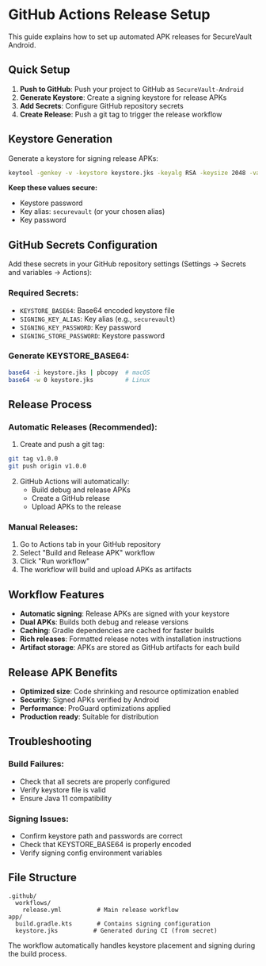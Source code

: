 # GitHub Actions Release Setup

This guide explains how to set up automated APK releases for SecureVault Android.

## Quick Setup

1. **Push to GitHub**: Push your project to GitHub as `SecureVault-Android`
2. **Generate Keystore**: Create a signing keystore for release APKs
3. **Add Secrets**: Configure GitHub repository secrets
4. **Create Release**: Push a git tag to trigger the release workflow

## Keystore Generation

Generate a keystore for signing release APKs:

```bash
keytool -genkey -v -keystore keystore.jks -keyalg RSA -keysize 2048 -validity 10000 -alias securevault
```

**Keep these values secure:**
- Keystore password
- Key alias: `securevault` (or your chosen alias)
- Key password

## GitHub Secrets Configuration

Add these secrets in your GitHub repository settings (Settings → Secrets and variables → Actions):

### Required Secrets:
- `KEYSTORE_BASE64`: Base64 encoded keystore file
- `SIGNING_KEY_ALIAS`: Key alias (e.g., `securevault`)
- `SIGNING_KEY_PASSWORD`: Key password  
- `SIGNING_STORE_PASSWORD`: Keystore password

### Generate KEYSTORE_BASE64:
```bash
base64 -i keystore.jks | pbcopy  # macOS
base64 -w 0 keystore.jks         # Linux
```

## Release Process

### Automatic Releases (Recommended):
1. Create and push a git tag:
```bash
git tag v1.0.0
git push origin v1.0.0
```

2. GitHub Actions will automatically:
   - Build debug and release APKs
   - Create a GitHub release
   - Upload APKs to the release

### Manual Releases:
1. Go to Actions tab in your GitHub repository
2. Select "Build and Release APK" workflow
3. Click "Run workflow"
4. The workflow will build and upload APKs as artifacts

## Workflow Features

- **Automatic signing**: Release APKs are signed with your keystore
- **Dual APKs**: Builds both debug and release versions
- **Caching**: Gradle dependencies are cached for faster builds
- **Rich releases**: Formatted release notes with installation instructions
- **Artifact storage**: APKs are stored as GitHub artifacts for each build

## Release APK Benefits

- **Optimized size**: Code shrinking and resource optimization enabled
- **Security**: Signed APKs verified by Android
- **Performance**: ProGuard optimizations applied
- **Production ready**: Suitable for distribution

## Troubleshooting

### Build Failures:
- Check that all secrets are properly configured
- Verify keystore file is valid
- Ensure Java 11 compatibility

### Signing Issues:
- Confirm keystore path and passwords are correct
- Check that KEYSTORE_BASE64 is properly encoded
- Verify signing config environment variables

## File Structure

```
.github/
  workflows/
    release.yml          # Main release workflow
app/
  build.gradle.kts       # Contains signing configuration
  keystore.jks          # Generated during CI (from secret)
```

The workflow automatically handles keystore placement and signing during the build process.